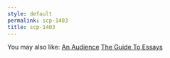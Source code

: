 ```yaml
---
style: default
permalink: scp-1403
title: scp-1403
---
```

You may also like:
[An Audience](http://scp-wiki.net/an-audience)
[The Guide To Essays](http://scp-wiki.net/the-guide-to-essays)